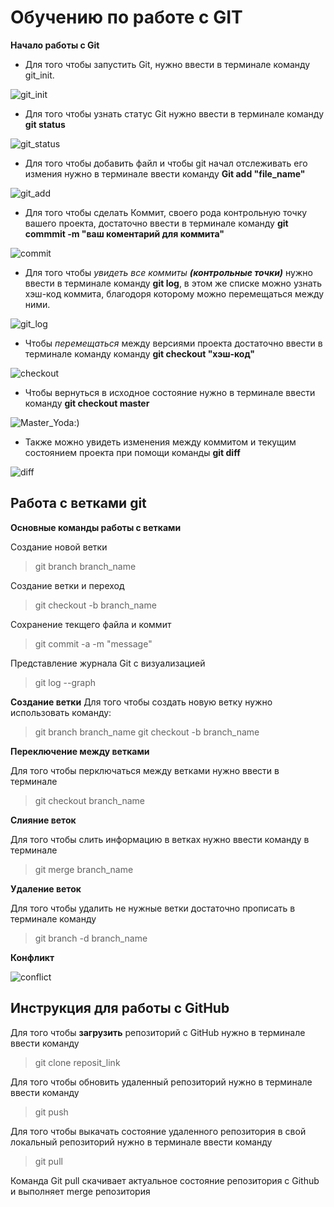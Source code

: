 # Обучению по работе с GIT

**Начало работы с Git**
 
 * Для того чтобы запустить Git, нужно ввести в терминале команду git_init.

![git_init](Screens\git_init.jpg)

* Для того чтобы узнать статус Git нужно ввести в терминале команду **git status**

![git_status](screens\git_status.jpg)


* Для того чтобы добавить файл и чтобы git начал отслеживать его измения нужно в терминале ввести команду **Git add "file_name"**

![git_add](screens\git_add.jpg)

* Для того чтобы сделать Коммит, своего рода контрольную точку вашего проекта, достаточно ввести в терминале команду **git commmit -m "ваш коментарий для коммита"**

![commit](screens\commit.jpg)

* Для того чтобы *увидеть все коммиты* ***(контрольные точки)*** нужно ввести в терминале команду **git log**, в этом же списке можно узнать хэш-код коммита, благодоря которому можно перемещаться между ними.

![git_log](screens\log.jpg)

* Чтобы *перемещаться* между версиями проекта достаточно ввести в терминале команду команду **git checkout "хэш-код"**

![checkout](screens\checkout.jpg)

* Чтобы вернуться в исходное состояние нужно в терминале ввести команду **git checkout master**

![Master_Yoda:)](screens\check_master.jpg)

* Также можно увидеть изменения между коммитом и текущим состоянием проекта при помощи команды **git diff**

![diff](screens\diff.jpg)

## Работа с ветками git

**Основные команды работы с ветками**

Создание новой ветки 
>git branch branch_name

Создание ветки и переход
>git checkout -b branch_name

Сохранение текщего файла и коммит
> git commit -a -m "message"

Представление журнала Git с визуализацией
>git log --graph

**Создание ветки**
Для того чтобы создать новую ветку нужно использовать команду:
>git branch branch_name
>git checkout -b branch_name


**Переключение между ветками**

Для того чтобы перключаться между ветками нужно ввести в терминале
>git checkout branch_name

**Слияние веток**

Для того чтобы слить информацию в ветках нужно ввести команду в терминале
>git merge branch_name

**Удаление веток**

Для того чтобы удалить не нужные ветки достаточно прописать в терминале команду 
>git branch -d branch_name

**Конфликт**

![conflict](screens\conflict.jpg)

## Инструкция для работы с GitHub

Для того чтобы **загрузить** репозиторий c GitHub нужно в терминале ввести команду 
>git clone reposit_link

Для того чтобы обновить удаленный репозиторий нужно в терминале ввести команду 
>git push

Для того чтобы выкачать состояние удаленного репозитория в свой локальный репозиторий нужно в терминале ввести команду
>git pull

Команда Git pull скачивает актуальное состояние репозитория с Github и выполняет merge репозитория